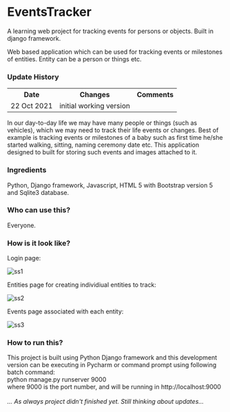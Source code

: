 # EventsTracker
A learning web project for tracking events for persons or objects.
Built in django framework.

Web based application which can be used for tracking events or milestones of entities.
Entity can be a person or things etc.


<h3> Update History </h3>
<table>
  <tr>
    <th> Date</th>
    <th> Changes</th>
    <th> Comments</th>
  </tr>
  <tr>
    <td> 22 Oct 2021</td>
    <td> initial working version </td>
    <td></td>
  </tr>
 </table>


In our day-to-day life we may have many people or things (such as vehicles), which we may need to track their life events or changes.
Best of example is tracking events or milestones of a baby such as first time he/she started walking, sitting, naming ceremony date etc.
This application designed to built for storing such events and images attached to it.

<h3> Ingredients </h3>
Python, Django framework, Javascript, HTML 5 with Bootstrap version 5 and Sqlite3 database.

 
<h3> Who can use this? </h3>
Everyone.
 
 
<h3> How is it look like? </h3>

Login page:
 
  ![ss1](https://user-images.githubusercontent.com/44773122/138453837-1ebd0388-4b11-44b4-a16b-134ab2ab4c0d.PNG)

Entities page for creating individiual entities to track:

 ![ss2](https://user-images.githubusercontent.com/44773122/138453935-3c8e698a-b2ab-4911-acda-0199f01c8a2c.PNG)

Events page associated with each entity:

  ![ss3](https://user-images.githubusercontent.com/44773122/138454022-2139f733-6810-4b82-ae5a-bc0498454bc9.PNG)

<h3> How to run this? </h3>
This project is built using Python Django framework and this development version can be executing in Pycharm or command prompt using following batch command:<br>
python manage.py runserver 9000 <br>
where 9000 is the port number, and will be running in http://localhost:9000
<br><br>


<i>
... As always project didn't finished yet. Still thinking about updates...
</i>
